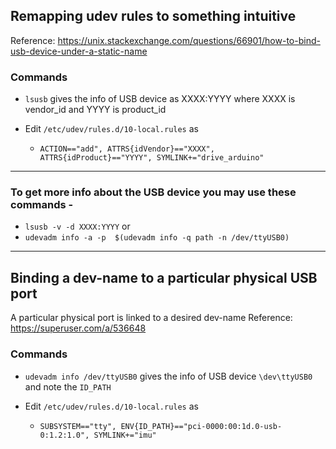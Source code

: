 ## Remapping udev rules to something intuitive

Reference: https://unix.stackexchange.com/questions/66901/how-to-bind-usb-device-under-a-static-name
 ### Commands
* `lsusb` gives the info of USB device as XXXX:YYYY where XXXX is vendor_id and YYYY is product_id 
* Edit `/etc/udev/rules.d/10-local.rules` as

    * `ACTION=="add", ATTRS{idVendor}=="XXXX", ATTRS{idProduct}=="YYYY", SYMLINK+="drive_arduino"`

***

 ### To get more info about the USB device you may use these commands -
  * `lsusb -v -d XXXX:YYYY` or
  * `udevadm info -a -p  $(udevadm info -q path -n /dev/ttyUSB0)`

***

## Binding a dev-name to a particular physical USB port 
A particular physical port is linked to a desired dev-name
Reference: https://superuser.com/a/536648
 ### Commands
* `udevadm info /dev/ttyUSB0` gives the info of USB device `\dev\ttyUSB0` and note the `ID_PATH`
* Edit `/etc/udev/rules.d/10-local.rules` as

    * `SUBSYSTEM=="tty", ENV{ID_PATH}=="pci-0000:00:1d.0-usb-0:1.2:1.0", SYMLINK+="imu"`
